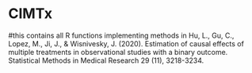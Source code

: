 # CIMTx
#this contains all R functions implementing methods in Hu, L., Gu, C., Lopez, M., Ji, J., & Wisnivesky, J. (2020). Estimation of causal effects of multiple treatments in observational studies with a binary outcome. Statistical Methods in Medical Research  29 (11), 3218-3234. 
